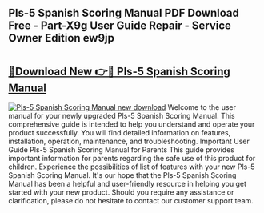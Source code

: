 ## Pls-5 Spanish Scoring Manual PDF Download Free - Part-X9g User Guide Repair - Service Owner Edition ew9jp

# <h2><a href="http://bc25355.oget.top/?id=Pls-5+Spanish+Scoring+Manual">🔗Download New 👉🔴 Pls-5 Spanish Scoring Manual</a></h2>

[![Pls-5 Spanish Scoring Manual new download](https://i.imgur.com/5g1atiW.png)](http://bc25355.oget.top/?id=Pls-5+Spanish+Scoring+Manual)
Welcome to the user manual for your newly upgraded Pls-5 Spanish Scoring Manual. This comprehensive guide is intended to help you understand and operate your product successfully. You will find detailed information on features, installation, operation, maintenance, and troubleshooting. Important User Guide Pls-5 Spanish Scoring Manual for Parents This guide provides important information for parents regarding the safe use of this product for children. Experience the possibilities of list of features with your new Pls-5 Spanish Scoring Manual. It's our hope that the Pls-5 Spanish Scoring Manual has been a helpful and user-friendly resource in helping you get started with your new product. Should you require any assistance or clarification, please do not hesitate to contact our customer support team.

